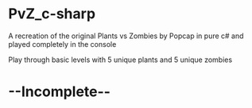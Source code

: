 # PvZ_c-sharp
A recreation of the original Plants vs Zombies by Popcap in pure c# and played completely in the console

Play through basic levels with 5 unique plants and 5 unique zombies

# --Incomplete--
